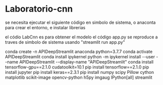 # Laboratorio-cnn
se necesita ejecutar el siguiente código en simbolo de sistema, o anaconta para crear el entorno, e instalar librerias

el códio LabCnn es para obtener el modelo
el código app.py se reproduce a traves de simbolo de sistema usando "streamlit run app.py"



conda create -n APIDeepStreamlit
anaconda python=3.7.7 conda activate APIDeepStreamlit
conda install ipykernel python -m ipykernel install --user --name 
APIDeepStreamlit --display-name "APIDeepStreamlit" 
conda install tensorflow-gpu==2.1.0 cudatoolkit=10.1 
pip install tensorflow==2.1.0 
pip install jupyter pip install keras==2.3.1 
pip install numpy 
scipy Pillow cython matplotlib scikit-image opencv-python h5py imgaug IPython[all] streamlit
